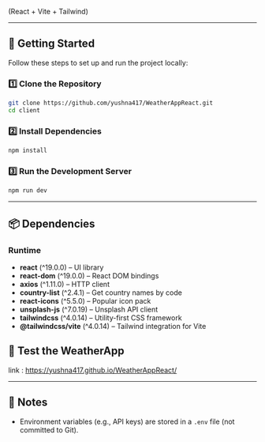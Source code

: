 

(React + Vite + Tailwind)

---

## 🚀 Getting Started

Follow these steps to set up and run the project locally:

### 1️⃣ Clone the Repository
```bash
git clone https://github.com/yushna417/WeatherAppReact.git
cd client
````

### 2️⃣ Install Dependencies

```bash
npm install
```

### 3️⃣ Run the Development Server

```bash
npm run dev
```



---

## 📦 Dependencies

### Runtime

* **react** (^19.0.0) – UI library
* **react-dom** (^19.0.0) – React DOM bindings
* **axios** (^1.11.0) – HTTP client
* **country-list** (^2.4.1) – Get country names by code
* **react-icons** (^5.5.0) – Popular icon pack
* **unsplash-js** (^7.0.19) – Unsplash API client
* **tailwindcss** (^4.0.14) – Utility-first CSS framework
* **@tailwindcss/vite** (^4.0.14) – Tailwind integration for Vite

## 🧪 Test the WeatherApp
link : https://yushna417.github.io/WeatherAppReact/

---

## 📝 Notes

* Environment variables (e.g., API keys) are stored in a `.env` file (not committed to Git).



